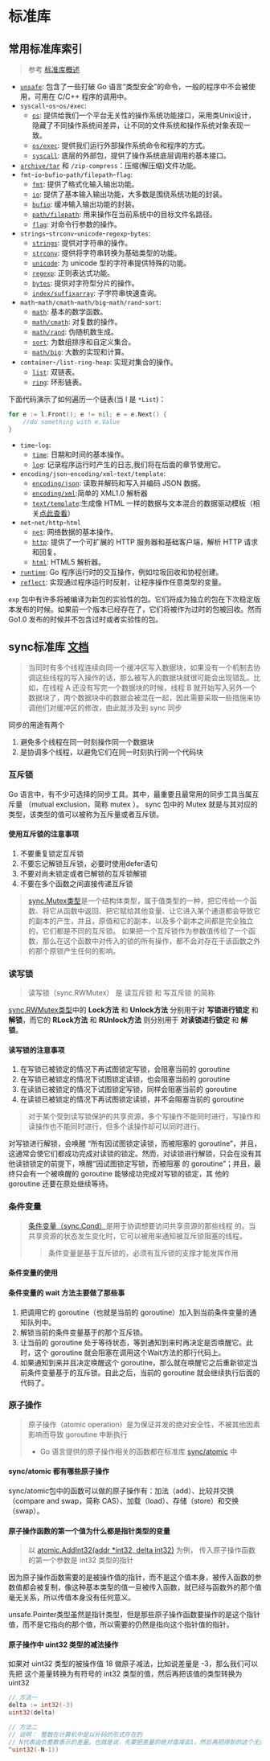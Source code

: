 # 标准库

## 常用标准库索引
> 参考 [标准库概述](https://learnku.com/docs/the-way-to-go/overview-of-the-91-standard-library/3626)

- [`unsafe`](https://studygolang.com/static/pkgdoc/pkg/unsafe.htm): 包含了一些打破 Go 语言“类型安全”的命令，一般的程序中不会被使用，可用在 C/C++ 程序的调用中。
- `syscall`-`os`-`os/exec`:  
    - [`os`](https://studygolang.com/static/pkgdoc/pkg/os.htm): 提供给我们一个平台无关性的操作系统功能接口，采用类Unix设计，隐藏了不同操作系统间差异，让不同的文件系统和操作系统对象表现一致。  
    - [`os/exec`](https://studygolang.com/static/pkgdoc/pkg/os_exec.htm): 提供我们运行外部操作系统命令和程序的方式。  
    - [`syscall`](https://studygolang.com/static/pkgdoc/pkg/syscall.htm): 底层的外部包，提供了操作系统底层调用的基本接口。
- [`archive/tar`](https://studygolang.com/static/pkgdoc/pkg/archive_tar.htm) 和 `/zip-compress`：压缩(解压缩)文件功能。
- `fmt`-`io`-`bufio`-`path/filepath`-`flag`:  
    - [`fmt`](https://studygolang.com/static/pkgdoc/pkg/fmt.htm): 提供了格式化输入输出功能。  
    - [`io`](https://studygolang.com/static/pkgdoc/pkg/io.htm): 提供了基本输入输出功能，大多数是围绕系统功能的封装。  
    - [`bufio`](https://studygolang.com/static/pkgdoc/pkg/bufio.htm): 缓冲输入输出功能的封装。  
    - [`path/filepath`](https://studygolang.com/static/pkgdoc/pkg/path_filepath.htm): 用来操作在当前系统中的目标文件名路径。  
    - [`flag`](https://studygolang.com/static/pkgdoc/pkg/flag.htm): 对命令行参数的操作。　　
- `strings`-`strconv`-`unicode`-`regexp`-`bytes`:  
    - [`strings`](https://studygolang.com/static/pkgdoc/pkg/strings.htm): 提供对字符串的操作。  
    - [`strconv`](https://studygolang.com/static/pkgdoc/pkg/strconv.htm): 提供将字符串转换为基础类型的功能。
    - [`unicode`](https://studygolang.com/static/pkgdoc/pkg/unicode.htm): 为 unicode 型的字符串提供特殊的功能。
    - [`regexp`](https://studygolang.com/static/pkgdoc/pkg/regexp.htm): 正则表达式功能。  
    - [`bytes`](https://studygolang.com/static/pkgdoc/pkg/bytes.htm): 提供对字符型分片的操作。  
    - [`index/suffixarray`](https://studygolang.com/static/pkgdoc/pkg/index_suffixarray.htm): 子字符串快速查询。
- `math`-`math/cmath`-`math/big`-`math/rand`-`sort`:  
    - [`math`](https://studygolang.com/static/pkgdoc/pkg/math.htm): 基本的数学函数。  
    - [`math/cmath`](https://studygolang.com/static/pkgdoc/pkg/math_cmath.htm): 对复数的操作。  
    - [`math/rand`](https://studygolang.com/static/pkgdoc/pkg/math_rand.htm): 伪随机数生成。  
    - [`sort`](https://studygolang.com/static/pkgdoc/pkg/sort.htm): 为数组排序和自定义集合。  
    - [`math/big`](https://studygolang.com/static/pkgdoc/pkg/math_big.htm): 大数的实现和计算。  　　
- `container`-`/list-ring-heap`: 实现对集合的操作。  
    - [`list`](https://studygolang.com/static/pkgdoc/pkg/list.htm): 双链表。
    - [`ring`](https://studygolang.com/static/pkgdoc/pkg/ring.htm): 环形链表。

下面代码演示了如何遍历一个链表(当 l 是 `*List`)：

```go
for e := l.Front(); e != nil; e = e.Next() {
    //do something with e.Value
}
```

- `time`-`log`:  
    - [`time`](https://studygolang.com/static/pkgdoc/pkg/time.htm): 日期和时间的基本操作。  
    - [`log`](https://studygolang.com/static/pkgdoc/pkg/log.htm): 记录程序运行时产生的日志,我们将在后面的章节使用它。
- `encoding/json`-`encoding/xml`-`text/template`:
    - [`encoding/json`](https://studygolang.com/static/pkgdoc/pkg/encoding_json.htm): 读取并解码和写入并编码 JSON 数据。  
    - [`encoding/xml`](https://studygolang.com/static/pkgdoc/pkg/encoding_xml.htm):简单的 XML1.0 解析器
    - [`text/template`](https://studygolang.com/static/pkgdoc/pkg/text_template.htm):生成像 HTML 一样的数据与文本混合的数据驱动模板（相关[点此查看](https://learnku.com/docs/the-way-to-go/157-exploring-the-template-package/3709)）  
- `net`-`net/http`-`html`
    - [`net`](https://studygolang.com/static/pkgdoc/pkg/net.htm): 网络数据的基本操作。  
    - [`http`](https://studygolang.com/static/pkgdoc/pkg/net_http.htm): 提供了一个可扩展的 HTTP 服务器和基础客户端，解析 HTTP 请求和回复。  
    - [`html`](https://studygolang.com/static/pkgdoc/pkg/html.htm): HTML5 解析器。  
- [`runtime`](https://studygolang.com/static/pkgdoc/pkg/runtime.htm): Go 程序运行时的交互操作，例如垃圾回收和协程创建。  
- [`reflect`](https://studygolang.com/static/pkgdoc/pkg/reflect.htm): 实现通过程序运行时反射，让程序操作任意类型的变量。  

`exp` 包中有许多将被编译为新包的实验性的包。它们将成为独立的包在下次稳定版本发布的时候。如果前一个版本已经存在了，它们将被作为过时的包被回收。然而 Go1.0 发布的时候并不包含过时或者实验性的包。

## sync标准库 [文档](https://studygolang.com/static/pkgdoc/pkg/sync.htm)
> 当同时有多个线程连续向同一个缓冲区写入数据块，如果没有一个机制去协调这些线程的写入操作的话，那么被写入的数据块就很可能会出现错乱。比如，在线程 A 还没有写完一个数据块的时候，线程 B 就开始写入另外一个数据块了，两个数据块中的数据会被混在一起，因此需要采取一些措施来协调他们对缓冲区的修改，由此就涉及到 sync 同步

同步的用途有两个
1. 避免多个线程在同一时刻操作同一个数据块
2. 是协调多个线程，以避免它们在同一时刻执行同一个代码块

### 互斥锁
Go 语言中，有不少可选择的同步工具。其中，最重要且最常用的同步工具当属互斥量 （mutual exclusion，简称 mutex ）。 sync 包中的 Mutex 就是与其对应的类型，该类型的值可以被称为互斥量或者互斥锁。

#### 使用互斥锁的注意事项
1. 不要重复锁定互斥锁
2. 不要忘记解锁互斥锁，必要时使用defer语句
3. 不要对尚未锁定或者已解锁的互斥锁解锁
4. 不要在多个函数之间直接传递互斥锁
> [sync.Mutex类型](https://studygolang.com/static/pkgdoc/pkg/sync.htm#Mutex)是一个结构体类型，属于值类型的一种，把它传给一个函数、将它从函数中返回、把它赋给其他变量、让它进入某个通道都会导致它的副本的产生，并且，原值和它的副本，以及多个副本之间都是完全独立的，它们都是不同的互斥锁。 如果把一个互斥锁作为参数值传给了一个函数，那么在这个函数中对传入的锁的所有操作，都不会对存在于该函数之外的那个原锁产生任何的影响。

### 读写锁
> 读写锁（sync.RWMutex） 是 读互斥锁 和 写互斥锁 的简称

[sync.RWMutex类型](https://studygolang.com/static/pkgdoc/pkg/sync.htm#RWMutex)中的 **Lock方法** 和 **Unlock方法** 分别用于对 **写锁进行锁定** 和 **解锁**，而它的 **RLock方法** 和 **RUnlock方法** 则分别用于 **对读锁进行锁定** 和 **解锁**。

#### 读写锁的注意事项
1. 在写锁已被锁定的情况下再试图锁定写锁，会阻塞当前的 goroutine
2. 在写锁已被锁定的情况下试图锁定读锁，也会阻塞当前的 goroutine
3. 在读锁已被锁定的情况下试图锁定写锁，同样会阻塞当前的 goroutine
4. 在读锁已被锁定的情况下再试图锁定读锁，并不会阻塞当前的 goroutine
> 对于某个受到读写锁保护的共享资源，多个写操作不能同时进行，写操作和读操作也不能同时进行，但多个读操作却可以同时进行。

对写锁进行解锁，会唤醒 “所有因试图锁定读锁，而被阻塞的 goroutine”，并且，这通常会使它们都成功完成对读锁的锁定。然而，对读锁进行解锁，只会在没有其他读锁锁定的前提下，唤醒“因试图锁定写锁，而被阻塞 的 goroutine”；并且，最终只会有一个被唤醒的 goroutine 能够成功完成对写锁的锁定，其 他的 goroutine 还要在原处继续等待。

### 条件变量
> [条件变量（sync.Cond）](https://studygolang.com/static/pkgdoc/pkg/sync.htm#Cond)是用于协调想要访问共享资源的那些线程 的。当共享资源的状态发生变化时，它可以被用来通知被互斥锁阻塞的线程。 
>> 条件变量是基于互斥锁的，必须有互斥锁的支撑才能发挥作用

#### 条件变量的使用


#### 条件变量的 wait 方法主要做了那些事
1. 把调用它的 goroutine（也就是当前的 goroutine）加入到当前条件变量的通知队列中。
2. 解锁当前的条件变量基于的那个互斥锁。
3. 让当前的 goroutine 处于等待状态，等到通知到来时再决定是否唤醒它。此时，这个 goroutine 就会阻塞在调用这个Wait方法的那行代码上。
4. 如果通知到来并且决定唤醒这个 goroutine，那么就在唤醒它之后重新锁定当前条件变量基于的互斥锁。自此之后，当前的 goroutine 就会继续执行后面的代码了。

### 原子操作
> 原子操作（atomic operation）是为保证并发的绝对安全性，不被其他因素影响而导致 goroutine 中断执行
> * Go 语言提供的原子操作相关的函数都在标准库 [sync/atomic](https://studygolang.com/static/pkgdoc/pkg/sync_atomic.htm) 中

#### sync/atomic 都有哪些原子操作
sync/atomic包中的函数可以做的原子操作有：加法（add）、比较并交换（compare and swap，简称 CAS）、加载（load）、存储（store）和交换（swap）。

#### 原子操作函数的第一个值为什么都是指针类型的变量
> 以 [atomic.AddInt32(addr *int32, delta int32)](https://github.com/golang/go/blob/master/src/sync/atomic/doc.go?name=release#L93) 为例， 传入原子操作函数的第一个参数是 int32 类型的指针

因为原子操作函数需要的是被操作值的指针，而不是这个值本身，被传入函数的参数值都会被复制，像这种基本类型的值一旦被传入函数，就已经与函数外的那个值毫无关系，所以传值本身没有任何意义。

unsafe.Pointer类型虽然是指针类型，但是那些原子操作函数要操作的是这个指针值，而不是它指向的那个值，所以需要的仍然是指向这个指针值的指针。

#### 原子操作中 uint32 类型的减法操作
如果对 uint32 类型的被操作值 18 做原子减法，比如说差量是 -3，那么我们可以先把 这个差量转换为有符号的 int32 类型的值，然后再把该值的类型转换为 uint32

```go
// 方法一
delta := int32(-3)
uint32(delta)

// 方法二
// 说明： 整数在计算机中是以补码的形式存在的
// N代表由负整数表示的差量。也就是说，先要把差量的绝对值减去1，然后再把得到的这个无类型的整数常量转换为uint32类型的值，最后，在这个值之上做按位异或操作，就可以获得最终的参数值了
^uint32(-N-1))
```




